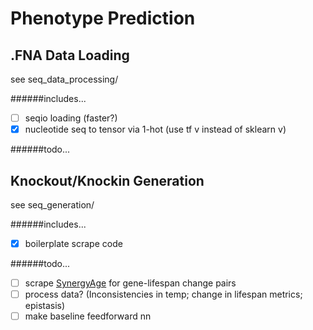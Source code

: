 # Phenotype Prediction


## .FNA Data Loading
see seq_data_processing/

######includes...
- [ ] seqio loading (faster?)
- [x] nucleotide seq to tensor via 1-hot (use tf v instead of sklearn v)

######todo...

## Knockout/Knockin Generation
see seq_generation/

######includes...
- [x] boilerplate scrape code

######todo...
- [ ] scrape [SynergyAge](http://synergistic.aging-research.group/roundworm/) for gene-lifespan change pairs
- [ ] process data? (Inconsistencies in temp; change in lifespan metrics; epistasis)
- [ ] make baseline feedforward nn